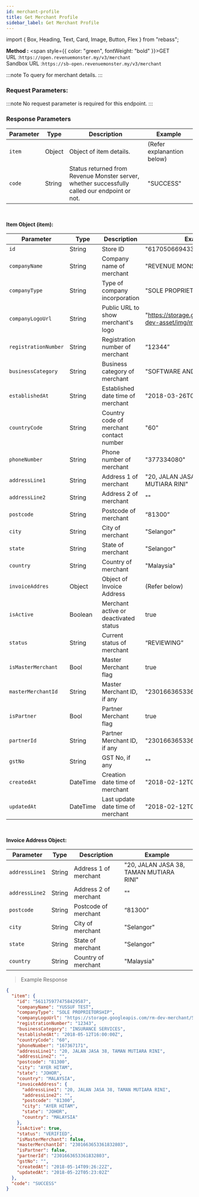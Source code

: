 ```yaml
---
id: merchant-profile
title: Get Merchant Profile
sidebar_label: Get Merchant Profile
---
```


import { Box, Heading, Text, Card, Image, Button, Flex } from "rebass";

**Method :** <span style={{ color: "green", fontWeight: "bold" }}>GET</span><br/>
URL :`https://open.revenuemonster.my/v3/merchant`<br/>
Sandbox URL :`https://sb-open.revenuemonster.my/v3/merchant`

:::note
To query for merchant details.
:::

### Request Parameters:

:::note
No request parameter is required for this endpoint.
:::

### Response Parameters

| Parameter | Type   | Description                                                                                   | Example                    |
| --------- | ------ | --------------------------------------------------------------------------------------------- | -------------------------- |
| `item`    | Object | Object of item details.                                                                       | (Refer explanantion below) |
| `code`    | String | Status returned from Revenue Monster server, whether successfully called our endpoint or not. | "SUCCESS"                  |

<br/>

<strong>Item Object (item):</strong>

| Parameter            | Type     | Description                             | Example                                                        |
| -------------------- | -------- | --------------------------------------- | -------------------------------------------------------------- |
| `id`                 | String   | Store ID                                | "6170506694335521334"                                          |
| `companyName`        | String   | Company name of merchant                | "REVENUE MONSTER"                                              |
| `companyType`        | String   | Type of company incorporation           | "SOLE PROPRIETOR"                                              |
| `companyLogoUrl`     | String   | Public URL to show merchant's logo      | "https://storage.googleapis.com/rm-dev-asset/img/merchant.png" |
| `registrationNumber` | String   | Registration number of merchant         | “12344”                                                        |
| `businessCategory`   | String   | Business category of merchant           | "SOFTWARE AND IT"                                              |
| `establishedAt`      | String   | Established date time of merchant       | "2018-03-26T04:50:57Z"                                         |
| `countryCode`        | String   | Country code of merchant contact number | "60"                                                           |
| `phoneNumber`        | String   | Phone number of merchant                | "377334080"                                                    |
| `addressLine1`       | String   | Address 1 of merchant                   | "20, JALAN JASA 38, TAMAN MUTIARA RINI"                        |
| `addressLine2`       | String   | Address 2 of merchant                   | ""                                                             |
| `postcode`           | String   | Postcode of merchant                    | “81300”                                                        |
| `city`               | String   | City of merchant                        | "Selangor"                                                     |
| `state`              | String   | State of merchant                       | "Selangor"                                                     |
| `country`            | String   | Country of merchant                     | "Malaysia"                                                     |
| `invoiceAddres`      | Object   | Object of Invoice Address               | (Refer below)                                                  |
| `isActive`           | Boolean  | Merchant active or deactivated status   | true                                                           |
| `status`             | String   | Current status of merchant              | “REVIEWING”                                                    |
| `isMasterMerchant`   | Bool     | Master Merchant flag                    | true                                                           |
| `masterMerchantId`   | String   | Master Merchant ID, if any              | "2301663653361832803"                                          |
| `isPartner`          | Bool     | Partner Merchant flag                   | true                                                           |
| `partnerId`          | String   | Partner Merchant ID, if any             | "2301663653361832803"                                          |
| `gstNo`              | String   | GST No, if any                          | ""                                                             |
| `createdAt`          | DateTime | Creation date time of merchant          | "2018-02-12T08:53:13Z"                                         |
| `updatedAt`          | DateTime | Last update date time of merchant       | "2018-02-12T08:53:13Z"                                         |

<br/>

<strong>Invoice Address Object:</strong>

| Parameter      | Type   | Description           | Example                                 |
| -------------- | ------ | --------------------- | --------------------------------------- |
| `addressLine1` | String | Address 1 of merchant | "20, JALAN JASA 38, TAMAN MUTIARA RINI" |
| `addressLine2` | String | Address 2 of merchant | ""                                      |
| `postcode`     | String | Postcode of merchant  | “81300”                                 |
| `city`         | String | City of merchant      | "Selangor"                              |
| `state`        | String | State of merchant     | "Selangor"                              |
| `country`      | String | Country of merchant   | "Malaysia"                              |

> Example Response

```json
{
  "item": {
    "id": "5611759774758429587",
    "companyName": "YUSSUF TEST",
    "companyType": "SOLE PROPRIETORSHIP",
    "companyLogoUrl": "https://storage.googleapis.com/rm-dev-merchant/5611759774758429587/logo/merchant.jpeg",
    "registrationNumber": "12343",
    "businessCategory": "INSURANCE SERVICES",
    "establishedAt": "2018-05-12T16:00:00Z",
    "countryCode": "60",
    "phoneNumber": "167367171",
    "addressLine1": "20, JALAN JASA 38, TAMAN MUTIARA RINI",
    "addressLine2": "",
    "postcode": "81300",
    "city": "AYER HITAM",
    "state": "JOHOR",
    "country": "MALAYSIA",
    "invoiceAddress": {
      "addressLine1": "20, JALAN JASA 38, TAMAN MUTIARA RINI",
      "addressLine2": "",
      "postcode": "81300",
      "city": "AYER HITAM",
      "state": "JOHOR",
      "country": "MALAYSIA"
    },
    "isActive": true,
    "status": "VERIFIED",
    "isMasterMerchant": false,
    "masterMerchantId": "2301663653361832803",
    "isPartner": false,
    "partnerId": "2301663653361832803",
    "gstNo": "",
    "createdAt": "2018-05-14T09:26:22Z",
    "updatedAt": "2018-05-22T05:23:02Z"
  },
  "code": "SUCCESS"
}
```
